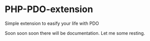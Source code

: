PHP-PDO-extension
=================

Simple extension to easify your life with PDO

Soon soon soon there will be documentation. Let me some resting.
